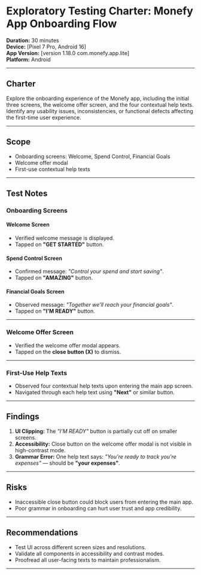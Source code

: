 # Exploratory Testing Charter: Monefy App Onboarding Flow
 
**Duration:** 30 minutes  
**Device:** [Pixel 7 Pro, Android 16]  
**App Version:** [version 1.18.0 com.monefy.app.lite]  
**Platform:** Android

---

## Charter

Explore the onboarding experience of the Monefy app, including the initial three screens, the welcome offer screen, and the four contextual help texts. Identify any usability issues, inconsistencies, or functional defects affecting the first-time user experience.

---

## Scope

- Onboarding screens: Welcome, Spend Control, Financial Goals  
- Welcome offer modal  
- First-use contextual help texts  

---

## Test Notes

### Onboarding Screens

#### Welcome Screen
- Verified welcome message is displayed.
- Tapped on **"GET STARTED"** button.

#### Spend Control Screen
- Confirmed message: *"Control your spend and start saving"*.
- Tapped on **"AMAZING"** button.

#### Financial Goals Screen
- Observed message: *"Together we’ll reach your financial goals"*.
- Tapped on **"I'M READY"** button.

---

### Welcome Offer Screen

- Verified the welcome offer modal appears.
- Tapped on the **close button (X)** to dismiss.

---

### First-Use Help Texts

- Observed four contextual help texts upon entering the main app screen.
- Navigated through each help text using **"Next"** or similar button.

---

## Findings

1. **UI Clipping:** The *"I'M READY"* button is partially cut off on smaller screens.
2. **Accessibility:** Close button on the welcome offer modal is not visible in high-contrast mode.
3. **Grammar Error:** One help text says: *"You're ready to track you're expenses"* — should be **"your expenses"**.

---

## Risks

- Inaccessible close button could block users from entering the main app.
- Poor grammar in onboarding can hurt user trust and app credibility.

---

## Recommendations

- Test UI across different screen sizes and resolutions.
- Validate all components in accessibility and contrast modes.
- Proofread all user-facing texts to maintain professionalism.

---
